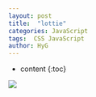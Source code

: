 ```yaml
---
layout: post
title:  "lottie"
categories: JavaScript
tags:  CSS JavaScript
author: HyG
---
```


* content
{:toc}

![](https://gw.alicdn.com/tfs/TB1yLBduDqWBKNjSZFAXXanSpXa-800-600.gif)



